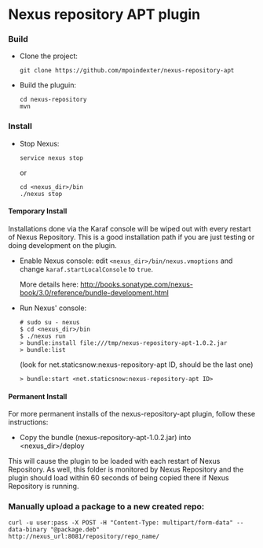 # Nexus repository APT plugin

### Build
* Clone the project:

  `git clone https://github.com/mpoindexter/nexus-repository-apt`
* Build the pluguin:

  ```
  cd nexus-repository
  mvn
  ```

### Install
* Stop Nexus:

  `service nexus stop`

  or

  ```
  cd <nexus_dir>/bin
  ./nexus stop
  ```

#### Temporary Install

Installations done via the Karaf console will be wiped out with every restart of Nexus Repository. This is a 
good installation path if you are just testing or doing development on the plugin.

* Enable Nexus console: edit `<nexus_dir>/bin/nexus.vmoptions` and change `karaf.startLocalConsole`  to `true`.

  More details here: http://books.sonatype.com/nexus-book/3.0/reference/bundle-development.html

* Run Nexus' console:
  ```
  # sudo su - nexus
  $ cd <nexus_dir>/bin
  $ ./nexus run
  > bundle:install file:///tmp/nexus-repository-apt-1.0.2.jar
  > bundle:list
  ```
  (look for net.staticsnow:nexus-repository-apt ID, should be the last one)
  ```
  > bundle:start <net.staticsnow:nexus-repository-apt ID>
  ```

#### Permanent Install

For more permanent installs of the nexus-repository-apt plugin, follow these instructions:

* Copy the bundle (nexus-repository-apt-1.0.2.jar) into <nexus_dir>/deploy

This will cause the plugin to be loaded with each restart of Nexus Repository. As well, this folder is monitored
by Nexus Repository and the plugin should load within 60 seconds of being copied there if Nexus Repository
is running.

### Manually upload a package to a new created repo:
`curl -u user:pass -X POST -H "Content-Type: multipart/form-data" --data-binary "@package.deb"  http://nexus_url:8081/repository/repo_name/`
